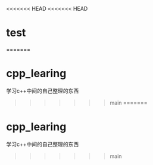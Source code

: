 <<<<<<< HEAD
<<<<<<< HEAD
# test




=======
# cpp_learing
学习c++中间的自己整理的东西
>>>>>>> main
=======
# cpp_learing
学习c++中间的自己整理的东西
>>>>>>> main
